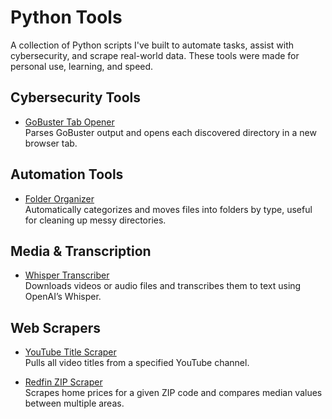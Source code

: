 # Python Tools

A collection of Python scripts I've built to automate tasks, assist with cybersecurity, and scrape real-world data. These tools were made for personal use, learning, and speed.

## Cybersecurity Tools

- [GoBuster Tab Opener](./gobuster-tab-opener)  
  Parses GoBuster output and opens each discovered directory in a new browser tab.

## Automation Tools

- [Folder Organizer](./folder-organizer)  
  Automatically categorizes and moves files into folders by type, useful for cleaning up messy directories.

## Media & Transcription

- [Whisper Transcriber](./whisper-transcriber)  
  Downloads videos or audio files and transcribes them to text using OpenAI’s Whisper.

## Web Scrapers

- [YouTube Title Scraper](./youtube-title-scraper)  
  Pulls all video titles from a specified YouTube channel.

- [Redfin ZIP Scraper](./redfin-zip-scraper)  
  Scrapes home prices for a given ZIP code and compares median values between multiple areas.
